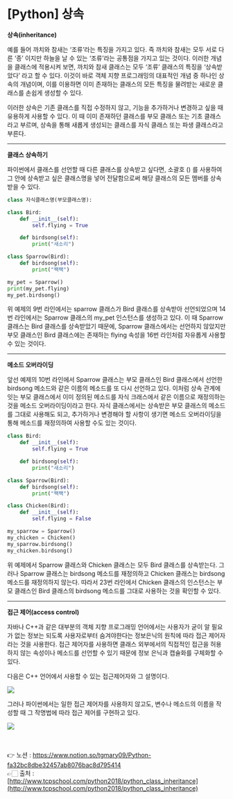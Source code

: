# [Python] 상속

**상속(inheritance)**

예를 들어 까치와 참새는 ‘조류’라는 특징을 가지고 있다.
즉 까치와 참새는 모두 서로 다른 ‘종’ 이지만 하늘을 날 수 있는 ‘조류’라는 공통점을 가지고 있는 것이다. 이러한 개념을 클래스에 적용시켜 보면, 까치와 참새 클래스는 모두 ‘조류’ 클래스의 특징을 
‘상속받았다’ 라고 할 수 있다.
이것이 바로 객체 지향 프로그래밍의 대표적인 개념 중 하나인 상속의 개념이며, 이를 이용하면 이미 존재하는 클래스의 모든 특징을 물려받는 새로운 클래스를 손쉽게 생성할 수 있다.

이러한 상속은 기존 클래스를 직접 수정하지 않고, 기능을 추가하거나 변경하고 싶을 때 유용하게 
사용할 수 있다.
이 때 이미 존재하던 클래스를 부모 클래스 또는 기초 클래스라고 부르며, 상속을 통해 새롭게 생성되는 클래스를 자식 클래스 또는 파생 클래스라고 부른다.

---

**클래스 상속하기**

파이썬에서 클래스를 선언할 때 다른 클래스를 상속받고 싶다면, 소괄호 () 를 사용하여 그 안에 상속받고 싶은 클래스명을 넣어 전달함으로써 해당 클래스의 모든 멤버를 상속받을 수 있다.

```python
class 자식클래스명(부모클래스명):
```

```python
class Bird:
    def __init__(self):
        self.flying = True  

    def birdsong(self):
        print("새소리")    

class Sparrow(Bird):
    def birdsong(self):
        print("짹짹")    

my_pet = Sparrow()  
print(my_pet.flying)
my_pet.birdsong()
```

위 예제의 9번 라인에서는 sparrow 클래스가 Bird 클래스를 상속받아 선언되었으며 14번 라인에서는 Sparrow 클래스의 my_pet 인스턴스를 생성하고 있다.
이 때 Sparrow 클래스는 Bird 클래스를 상속받았기 때문에, Sparrow 클래스에서는 선언하지 
않았지만 부모 클래스인 Bird 클래스에는 존재하는 flying 속성을 16번 라인처럼 자유롭게 사용할 수 있는 것이다.

---

**메소드 오버라이딩**

앞선 예제의 10번 라인에서 Sparrow 클래스는 부모 클래스인 Bird 클래스에서 선언한 birdsong 
메소드와 같은 이름의 메소드를 또 다시 선언하고 있다. 이처럼 상속 관계에 잇는 부모 클래스에서 이미 정의된 메소드를 자식 크래스에서 같은 이름으로 재정의하는 것을 메소드 오버라이딩이라고 한다.
자식 클래스에서는 상속받은 부모 클래스의 메소드를 그대로 사용해도 되고, 추가하거나 변경해야 할 사항이 생기면 메소드 오버라이딩을 통해 메소드를 재정의하여 사용할 수도 있는 것이다.

```python
class Bird:
    def __init__(self):
        self.flying = True  

    def birdsong(self):
        print("새소리")    

class Sparrow(Bird):
    def birdsong(self):
        print("짹짹")    

class Chicken(Bird):
    def __init__(self):
        self.flying = False    

my_sparrow = Sparrow()
my_chicken = Chicken()  
my_sparrow.birdsong()
my_chicken.birdsong()
```

위 예제에서 Sparrow 클래스와 Chicken 클래스는 모두 Bird 클래스를 상속받는다.
그러나 Sparrow 클래스는 birdsong 메소드를 재정의하고 Chicken 클래스는 birdsong 메소드를 
재정의하지 않는다.
따라서 23번 라인에서 Chicken 클래스의 인스턴스는 부모 클래스인 Bird 클래스의 birdsong 메소드를 그대로 사용하는 것을 확인할 수 있다.

---

**접근 제어(access control)**

자바나 C++과 같은 대부분의 객체 지향 프로그래밍 언어에서는 사용자가 굳이 알 필요가 없는 
정보는 되도록 사용자로부터 숨겨야한다는 정보은닉의 원칙에 따라 접근 제어자라는 것을 사용한다.
접근 제어자를 사용하면 클래스 외부에서의 직접적인 접근을 허용하지 않는 속성이나 메소드를 
선언할 수 있기 때문에 정보 은닉과 캡슐화를 구체화할 수 있다.

다음은 C++ 언어에서 사용할 수 있는 접근제어자와 그 설명이다.

<img src="https://s3.us-west-2.amazonaws.com/secure.notion-static.com/c1526596-fbb6-4a06-b6d7-3eea002952bc/Untitled.png?X-Amz-Algorithm=AWS4-HMAC-SHA256&X-Amz-Content-Sha256=UNSIGNED-PAYLOAD&X-Amz-Credential=AKIAT73L2G45EIPT3X45%2F20230201%2Fus-west-2%2Fs3%2Faws4_request&X-Amz-Date=20230201T054049Z&X-Amz-Expires=86400&X-Amz-Signature=26dcee516bc824dc03e0fea0fb92ed791a755e8ce174fadb7a1976cb3ac1ce15&X-Amz-SignedHeaders=host&response-content-disposition=filename%3D%22Untitled.png%22&x-id=GetObject">

그러나 파이썬에서는 일한 접근 제어자를 사용하지 않고도, 변수나 메소드의 이름을 작성할 때 
그 작명법에 따라 접근 제어를 구현하고 있다.

<img src="https://s3.us-west-2.amazonaws.com/secure.notion-static.com/20285291-0434-44c4-8587-8f14257bb2c0/Untitled.png?X-Amz-Algorithm=AWS4-HMAC-SHA256&X-Amz-Content-Sha256=UNSIGNED-PAYLOAD&X-Amz-Credential=AKIAT73L2G45EIPT3X45%2F20230201%2Fus-west-2%2Fs3%2Faws4_request&X-Amz-Date=20230201T054103Z&X-Amz-Expires=86400&X-Amz-Signature=ba6abe8f7a69dc5670f02ee774e324736c95ca50d9d69cd51a6b29036f174925&X-Amz-SignedHeaders=host&response-content-disposition=filename%3D%22Untitled.png%22&x-id=GetObject">

<br><br>
👉 노션 : https://www.notion.so/tgmary09/Python-fa32bc8dbe32457ab8076bac8d795414
<br>
👉🏻 출처 : [http://www.tcpschool.com/python2018/python_class_inheritance](http://www.tcpschool.com/python2018/python_class_inheritance)

